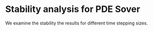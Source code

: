 # Stability analysis for PDE Sover

We examine the stability the results for different time stepping sizes.
